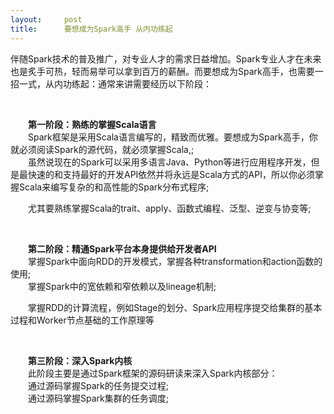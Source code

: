 ```yaml
---
layout:     post
title:      要想成为Spark高手 从内功练起
---
```

<div id="article_content" class="article_content clearfix csdn-tracking-statistics" data-pid="blog" data-mod="popu_307" data-dsm="post">
								            <link rel="stylesheet" href="https://csdnimg.cn/release/phoenix/template/css/ck_htmledit_views-f76675cdea.css">
						<div class="htmledit_views" id="content_views">
                
<p>伴随Spark技术的普及推广，对专业人才的需求日益增加。Spark专业人才在未来也是炙手可热，轻而易举可以拿到百万的薪酬。而要想成为Spark高手，也需要一招一式，从内功练起：通常来讲需要经历以下阶段：</p>
<p><br></p>
　　<span style="font-size:14px;"><strong>第一阶段：熟练的掌握Scala语言</strong></span><br>
　　Spark框架是采用Scala语言编写的，精致而优雅。要想成为Spark高手，你就必须阅读Spark的源代码，就必须掌握Scala,;<br>
　　虽然说现在的Spark可以采用多语言Java、Python等进行应用程序开发，但是最快速的和支持最好的开发API依然并将永远是Scala方式的API，所以你必须掌握Scala来编写复杂的和高性能的Spark分布式程序;<br><p>　　尤其要熟练掌握Scala的trait、apply、函数式编程、泛型、逆变与协变等;</p>
<p><br></p>
　　<span style="font-size:14px;"><strong>第二阶段：精通Spark平台本身提供给开发者API</strong></span><br>
　　掌握Spark中面向RDD的开发模式，掌握各种transformation和action函数的使用;<br>
　　掌握Spark中的宽依赖和窄依赖以及lineage机制;<br><p>　　掌握RDD的计算流程，例如Stage的划分、Spark应用程序提交给集群的基本过程和Worker节点基础的工作原理等</p>
<p><br></p>
　　<span style="font-size:14px;"><strong>第三阶段：深入Spark内核</strong></span><br>
　　此阶段主要是通过Spark框架的源码研读来深入Spark内核部分：<br>
　　通过源码掌握Spark的任务提交过程;<br>
　　通过源码掌握Spark集群的任务调度;
            </div>
                </div>